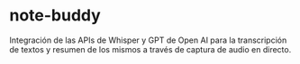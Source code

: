 # note-buddy
Integración de las APIs de Whisper y GPT de Open AI para la transcripción de textos y resumen de los mismos a través de captura de audio en directo. 
